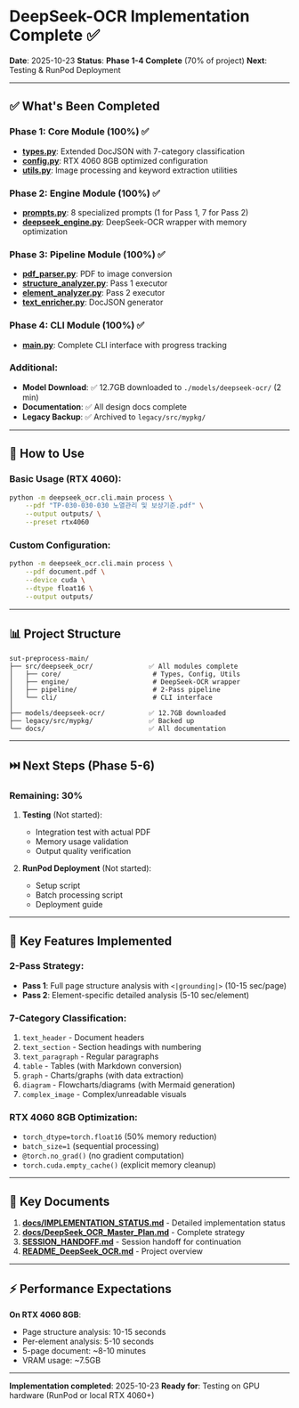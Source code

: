 # DeepSeek-OCR Implementation Complete ✅

**Date**: 2025-10-23
**Status**: **Phase 1-4 Complete** (70% of project)
**Next**: Testing & RunPod Deployment

---

## ✅ What's Been Completed

### Phase 1: Core Module (100%) ✅
- **[types.py](src/deepseek_ocr/core/types.py)**: Extended DocJSON with 7-category classification
- **[config.py](src/deepseek_ocr/core/config.py)**: RTX 4060 8GB optimized configuration
- **[utils.py](src/deepseek_ocr/core/utils.py)**: Image processing and keyword extraction utilities

### Phase 2: Engine Module (100%) ✅
- **[prompts.py](src/deepseek_ocr/engine/prompts.py)**: 8 specialized prompts (1 for Pass 1, 7 for Pass 2)
- **[deepseek_engine.py](src/deepseek_ocr/engine/deepseek_engine.py)**: DeepSeek-OCR wrapper with memory optimization

### Phase 3: Pipeline Module (100%) ✅
- **[pdf_parser.py](src/deepseek_ocr/pipeline/pdf_parser.py)**: PDF to image conversion
- **[structure_analyzer.py](src/deepseek_ocr/pipeline/structure_analyzer.py)**: Pass 1 executor
- **[element_analyzer.py](src/deepseek_ocr/pipeline/element_analyzer.py)**: Pass 2 executor
- **[text_enricher.py](src/deepseek_ocr/pipeline/text_enricher.py)**: DocJSON generator

### Phase 4: CLI Module (100%) ✅
- **[main.py](src/deepseek_ocr/cli/main.py)**: Complete CLI interface with progress tracking

### Additional:
- **Model Download**: ✅ 12.7GB downloaded to `./models/deepseek-ocr/` (2 min)
- **Documentation**: ✅ All design docs complete
- **Legacy Backup**: ✅ Archived to `legacy/src/mypkg/`

---

## 🚀 How to Use

### Basic Usage (RTX 4060):
```bash
python -m deepseek_ocr.cli.main process \
    --pdf "TP-030-030-030 노열관리 및 보상기준.pdf" \
    --output outputs/ \
    --preset rtx4060
```

### Custom Configuration:
```bash
python -m deepseek_ocr.cli.main process \
    --pdf document.pdf \
    --device cuda \
    --dtype float16 \
    --output outputs/
```

---

## 📊 Project Structure

```
sut-preprocess-main/
├── src/deepseek_ocr/              ✅ All modules complete
│   ├── core/                       # Types, Config, Utils
│   ├── engine/                     # DeepSeek-OCR wrapper
│   ├── pipeline/                   # 2-Pass pipeline
│   └── cli/                        # CLI interface
│
├── models/deepseek-ocr/           ✅ 12.7GB downloaded
├── legacy/src/mypkg/              ✅ Backed up
└── docs/                          ✅ All documentation
```

---

## ⏭️ Next Steps (Phase 5-6)

### Remaining: 30%

1. **Testing** (Not started):
   - Integration test with actual PDF
   - Memory usage validation
   - Output quality verification

2. **RunPod Deployment** (Not started):
   - Setup script
   - Batch processing script
   - Deployment guide

---

## 🎯 Key Features Implemented

### 2-Pass Strategy:
- **Pass 1**: Full page structure analysis with `<|grounding|>` (10-15 sec/page)
- **Pass 2**: Element-specific detailed analysis (5-10 sec/element)

### 7-Category Classification:
1. `text_header` - Document headers
2. `text_section` - Section headings with numbering
3. `text_paragraph` - Regular paragraphs
4. `table` - Tables (with Markdown conversion)
5. `graph` - Charts/graphs (with data extraction)
6. `diagram` - Flowcharts/diagrams (with Mermaid generation)
7. `complex_image` - Complex/unreadable visuals

### RTX 4060 8GB Optimization:
- `torch_dtype=torch.float16` (50% memory reduction)
- `batch_size=1` (sequential processing)
- `@torch.no_grad()` (no gradient computation)
- `torch.cuda.empty_cache()` (explicit memory cleanup)

---

## 📝 Key Documents

1. **[docs/IMPLEMENTATION_STATUS.md](docs/IMPLEMENTATION_STATUS.md)** - Detailed implementation status
2. **[docs/DeepSeek_OCR_Master_Plan.md](docs/DeepSeek_OCR_Master_Plan.md)** - Complete strategy
3. **[SESSION_HANDOFF.md](SESSION_HANDOFF.md)** - Session handoff for continuation
4. **[README_DeepSeek_OCR.md](README_DeepSeek_OCR.md)** - Project overview

---

## ⚡ Performance Expectations

**On RTX 4060 8GB**:
- Page structure analysis: 10-15 seconds
- Per-element analysis: 5-10 seconds
- 5-page document: ~8-10 minutes
- VRAM usage: ~7.5GB

---

**Implementation completed**: 2025-10-23
**Ready for**: Testing on GPU hardware (RunPod or local RTX 4060+)
